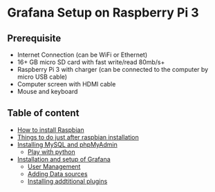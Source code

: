 # Grafana Setup on Raspberry Pi 3

## Prerequisite
* Internet Connection (can be WiFi or Ethernet)
* 16+ GB micro SD card with fast write/read 80mb/s+
* Raspberry Pi 3 with charger (can be connected to the computer by micro USB cable)
* Computer screen with HDMI cable
* Mouse and keyboard

## Table of content
* [How to install Raspbian]()
* [Things to do just after raspbian installation]()
* [Installing MySQL and phpMyAdmin]()
  * [Play with python]()
* [Installation and setup of Grafana](/docs/grafana_installation.md)
  * [User Management]()
  * [Adding Data sources]()
  * [Installing addtitional plugins]()
